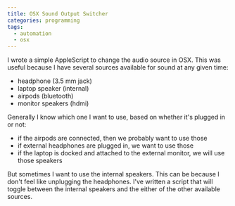 ```yaml
---
title: OSX Sound Output Switcher
categories: programming
tags:
  - automation
  - osx
---
```


I wrote a simple AppleScript to change the audio source in OSX.
This was useful because I have several sources available for sound at any given time:

- headphone (3.5 mm jack)
- laptop speaker (internal)
- airpods (bluetooth)
- monitor speakers (hdmi)

Generally I know which one I want to use, based on whether it's plugged in or not:

- if the airpods are connected, then we probably want to use those
- if external headphones are plugged in, we want to use those
- if the laptop is docked and attached to the external monitor, we will use those speakers

But sometimes I want to use the internal speakers.
This can be because I don't feel like unplugging the headphones.
I've written a script that will toggle between the internal speakers and the either of the other available sources.

<!-- markdownlint-disable MD033-->
<script src="https://gist.github.com/ipwnponies/2eabf2816d62139718133fd8502a231c.js"></script>
<!-- markdownlint-enable MD033-->
